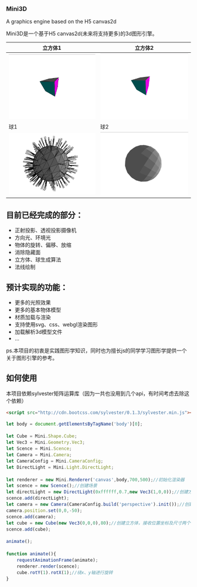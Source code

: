 ### Mini3D

A graphics engine based on the H5 canvas2d

Mini3D是一个基于H5 canvas2d(未来将支持更多)的3d图形引擎。

|立方体1|立方体2|
| ---- | ----- |
| ![demo0](./img/demo0.png) | ![demo1](./img/demo1.png) |
|球1|球2|
| ![demo3](./img/demo3.png) | ![demo4](./img/demo4.png) | 

## 目前已经完成的部分：

* 正射投影、透视投影摄像机
* 方向光、环境光
* 物体的旋转、偏移、放缩
* 消除隐藏面
* 立方体、球生成算法
* 法线绘制

## 预计实现的功能：
* 更多的光照效果
* 更多的基本物体模型
* 材质加载与渲染
* 支持使用svg、css、webgl渲染图形
* 加载解析3d模型文件
* ...

ps.本项目的初衷是实践图形学知识，同时也为擅长js的同学学习图形学提供一个关于图形引擎的参考。

## 如何使用

本项目依赖sylvester矩阵运算库（因为一共也没用到几个api，有时间考虑去除这个依赖）

```html
<script src="http://cdn.bootcss.com/sylvester/0.1.3/sylvester.min.js"></script>

```

```js
let body = document.getElementsByTagName('body')[0];

let Cube = Mini.Shape.Cube;
let Vec3 = Mini.Geometry.Vec3;
let Scence = Mini.Scence;
let Camera = Mini.Camera;
let CameraConfig = Mini.CameraConfig;
let DirectLight = Mini.Light.DirectLight;

let renderer = new Mini.Renderer('canvas',body,700,500);//初始化渲染器
let scence = new Scence();//创建场景
let directLight = new DirectLight(0xffffff,0.7,new Vec3(1,0,0));//创建方向光
scence.add(directLight);
let camera = new Camera(CameraConfig.build('perspective').init());//创建透视照相机，接收视域、宽高比、近平面及远平面4个参数，无参数则使用默认值。
camera.position.set(0,0,-50);
scence.add(camera);
let cube = new Cube(new Vec3(0,0,0),80);//创建立方体，接收位置坐标及尺寸两个参数
scence.add(cube);

animate();

function animate(){
    requestAnimationFrame(animate);
    renderer.render(scence);
    cube.rotY(1).rotX(1);//绕x、y轴进行旋转
}
```

